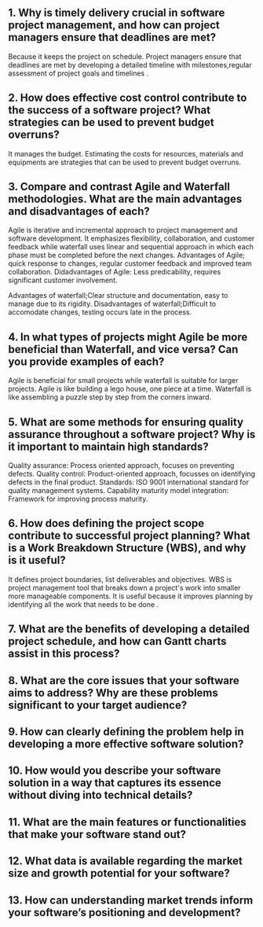 
## 1. Why is timely delivery crucial in software project management, and how can project managers ensure that deadlines are met?
Because it keeps the project on schedule.  Project managers ensure that deadlines are met by developing a detailed timeline with milestones,regular assessment of project goals and timelines .
## 2. How does effective cost control contribute to the success of a software project? What strategies can be used to prevent budget overruns?
It manages the budget. Estimating the costs for resources, materials and equipments  are strategies that can be used to prevent budget overruns.
## 3. Compare and contrast Agile and Waterfall methodologies. What are the main advantages and disadvantages of each?
Agile is iterative and incremental approach to project management and software development.  It emphasizes flexibility, collaboration, and customer feedback while waterfall uses linear and sequential approach in which each phase must be completed before the next changes.
Advantages of Agile;  quick response to changes, regular customer feedback and improved team collaboration.
Didadvantages of Agile: Less predicability, requires significant customer involvement.

Advantages of waterfall;Clear structure and documentation, easy to manage due to its rigidity.
Disadvantages of waterfall;Difficult to accomodate changes, testing occurs late in the process.
## 4. In what types of projects might Agile be more beneficial than Waterfall, and vice versa? Can you provide examples of each?
Agile is beneficial for small projects while waterfall is suitable for larger projects.
Agile is like building a lego house, one piece at a time.  Waterfall is like assembling a puzzle step by step from the corners inward.
## 5. What are some methods for ensuring quality assurance throughout a software project? Why is it important to maintain high standards?
Quality assurance:  Process oriented approach, focuses on preventing defects.
Quality control:  Product-oriented approach, focusses on identifying defects in the final product.
Standards: ISO 9001 international standard for quality management systems.
Capability maturity model integration:  Framework for improving process maturity.

## 6. How does defining the project scope contribute to successful project planning? What is a Work Breakdown Structure (WBS), and why is it useful?
It defines project boundaries, list deliverables and objectives.
WBS is  project management tool that breaks down a project's work into smaller more manageable components.  It is useful because it improves planning by identifying all the work that needs to be done .
## 7. What are the benefits of developing a detailed project schedule, and how can Gantt charts assist in this process?
## 8. What are the core issues that your software aims to address? Why are these problems significant to your target audience?
## 9. How can clearly defining the problem help in developing a more effective software solution?
## 10. How would you describe your software solution in a way that captures its essence without diving into technical details?
## 11. What are the main features or functionalities that make your software stand out?
## 12. What data is available regarding the market size and growth potential for your software?
## 13. How can understanding market trends inform your software’s positioning and development?
